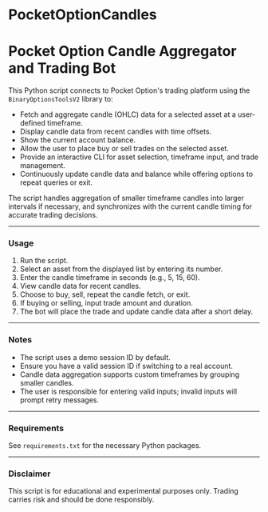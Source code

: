 # PocketOptionCandles
# Pocket Option Candle Aggregator and Trading Bot

This Python script connects to Pocket Option's trading platform using the `BinaryOptionsToolsV2` library to:

- Fetch and aggregate candle (OHLC) data for a selected asset at a user-defined timeframe.
- Display candle data from recent candles with time offsets.
- Show the current account balance.
- Allow the user to place buy or sell trades on the selected asset.
- Provide an interactive CLI for asset selection, timeframe input, and trade management.
- Continuously update candle data and balance while offering options to repeat queries or exit.

The script handles aggregation of smaller timeframe candles into larger intervals if necessary, and synchronizes with the current candle timing for accurate trading decisions.

---

### Usage

1. Run the script.
2. Select an asset from the displayed list by entering its number.
3. Enter the candle timeframe in seconds (e.g., 5, 15, 60).
4. View candle data for recent candles.
5. Choose to buy, sell, repeat the candle fetch, or exit.
6. If buying or selling, input trade amount and duration.
7. The bot will place the trade and update candle data after a short delay.

---

### Notes

- The script uses a demo session ID by default.
- Ensure you have a valid session ID if switching to a real account.
- Candle data aggregation supports custom timeframes by grouping smaller candles.
- The user is responsible for entering valid inputs; invalid inputs will prompt retry messages.

---

### Requirements

See `requirements.txt` for the necessary Python packages.

---

### Disclaimer

This script is for educational and experimental purposes only. Trading carries risk and should be done responsibly.
